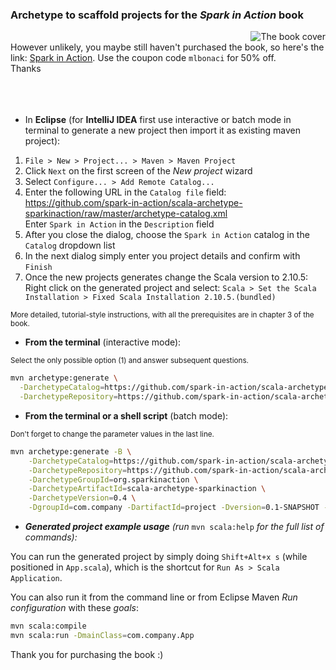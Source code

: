 ### Archetype to scaffold projects for the ___Spark in Action___ book  

<img src="http://www.manning.com/bonaci/bonaci_cover150.jpg"
 alt="The book cover" title="Spark in Action cover page" align="right" />  
However unlikely, you maybe still haven't purchased the book, so here's the link: [Spark in Action](http://t.co/8dVXGkfits). Use the coupon code `mlbonaci` for 50% off.  
Thanks
<br><br><br><br>
 

 * In **Eclipse** (for **IntelliJ IDEA** first use interactive or batch mode in terminal to generate a new project then import it as existing maven project):  
1. `File > New > Project... > Maven > Maven Project`  
2. Click `Next` on the first screen of the _New project_ wizard  
3. Select `Configure... > Add Remote Catalog...`  
4. Enter the following URL in the `Catalog file` field: https://github.com/spark-in-action/scala-archetype-sparkinaction/raw/master/archetype-catalog.xml  
      Enter `Spark in Action` in the `Description` field  
5. After you close the dialog, choose the `Spark in Action` catalog in the `Catalog` dropdown list
6. In the next dialog simply enter you project details and confirm with `Finish`
7. Once the new projects generates change the Scala version to 2.10.5:
      Right click on the generated project and select:
      `Scala > Set the Scala Installation > Fixed Scala Installation 2.10.5.(bundled)`

 <small>
 More detailed, tutorial-style instructions, with all the prerequisites are in chapter 3 of the book.
 </small>

 * **From the terminal** (interactive mode):  
 <small>
 Select the only possible option (1) and answer subsequent questions.
 </small>

```sh
mvn archetype:generate \
  -DarchetypeCatalog=https://github.com/spark-in-action/scala-archetype-sparkinaction/raw/master/archetype-catalog.xml \
  -DarchetypeRepository=https://github.com/spark-in-action/scala-archetype-sparkinaction/raw/master
```


 * **From the terminal or a shell script** (batch mode):  
 <small>
 Don't forget to change the parameter values in the last line.
 </small>

```sh
mvn archetype:generate -B \
    -DarchetypeCatalog=https://github.com/spark-in-action/scala-archetype-sparkinaction/raw/master/archetype-catalog.xml \
    -DarchetypeRepository=https://github.com/spark-in-action/scala-archetype-sparkinaction/raw/master \
    -DarchetypeGroupId=org.sparkinaction \
    -DarchetypeArtifactId=scala-archetype-sparkinaction \
    -DarchetypeVersion=0.4 \
    -DgroupId=com.company -DartifactId=project -Dversion=0.1-SNAPSHOT -Dpackage=com.company
```


 * ***Generated project example usage*** *(run* `mvn scala:help` *for the full list of commands):*

You can run the generated project by simply doing `Shift+Alt+x s` (while positioned in `App.scala`), which is the shortcut for `Run As > Scala Application`.

You can also run it from the command line or from Eclipse Maven _Run configuration_ with these _goals_:

```sh
mvn scala:compile
mvn scala:run -DmainClass=com.company.App
```

Thank you for purchasing the book :)
